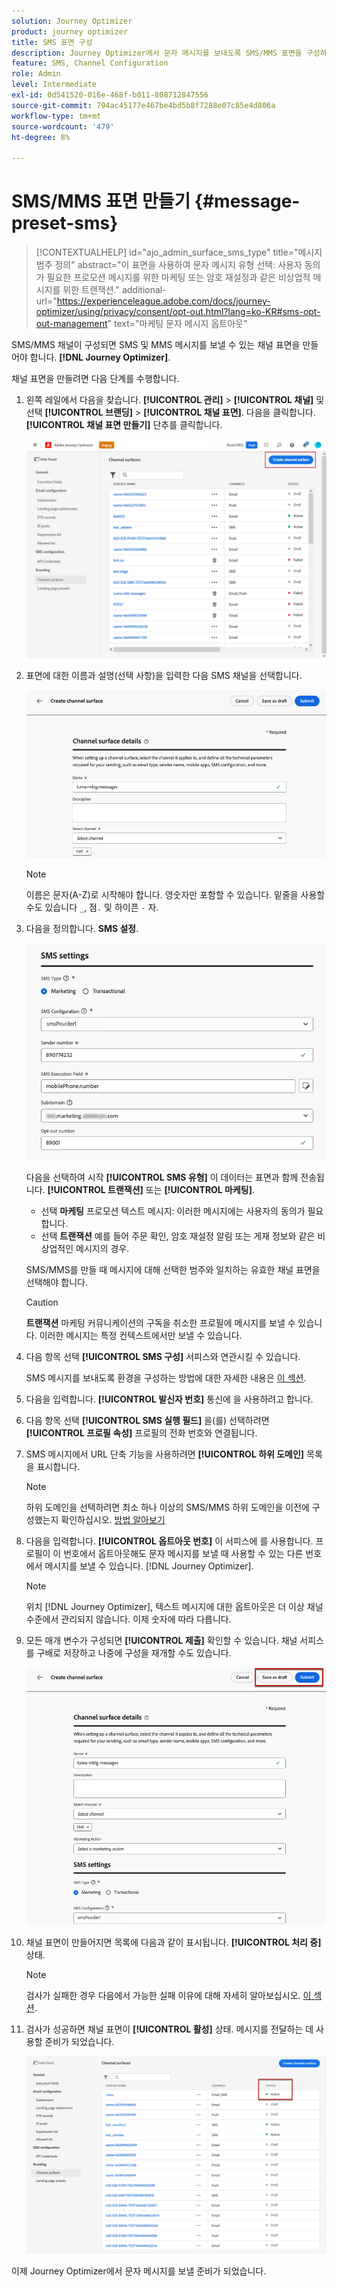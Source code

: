 ```yaml
---
solution: Journey Optimizer
product: journey optimizer
title: SMS 표면 구성
description: Journey Optimizer에서 문자 메시지를 보내도록 SMS/MMS 표면을 구성하는 방법을 알아봅니다
feature: SMS, Channel Configuration
role: Admin
level: Intermediate
exl-id: 0d541520-016e-468f-b011-808712847556
source-git-commit: 794ac45177e467be4bd5b8f7288e07c85e4d806a
workflow-type: tm+mt
source-wordcount: '479'
ht-degree: 8%

---
```


# SMS/MMS 표면 만들기 {#message-preset-sms}

>[!CONTEXTUALHELP]
>id="ajo_admin_surface_sms_type"
>title="메시지 범주 정의"
>abstract="이 표면을 사용하여 문자 메시지 유형 선택: 사용자 동의가 필요한 프로모션 메시지를 위한 마케팅 또는 암호 재설정과 같은 비상업적 메시지를 위한 트랜잭션."
>additional-url="https://experienceleague.adobe.com/docs/journey-optimizer/using/privacy/consent/opt-out.html?lang=ko-KR#sms-opt-out-management" text="마케팅 문자 메시지 옵트아웃"

SMS/MMS 채널이 구성되면 SMS 및 MMS 메시지를 보낼 수 있는 채널 표면을 만들어야 합니다. **[!DNL Journey Optimizer]**.

채널 표면을 만들려면 다음 단계를 수행합니다.

1. 왼쪽 레일에서 다음을 찾습니다. **[!UICONTROL 관리]** > **[!UICONTROL 채널]** 및 선택 **[!UICONTROL 브랜딩]** > **[!UICONTROL 채널 표면]**. 다음을 클릭합니다. **[!UICONTROL 채널 표면 만들기]** 단추를 클릭합니다.

   ![](assets/preset-create.png)

1. 표면에 대한 이름과 설명(선택 사항)을 입력한 다음 SMS 채널을 선택합니다.

   ![](assets/sms-create-surface.png)

   >[!NOTE]
   >
   > 이름은 문자(A-Z)로 시작해야 합니다. 영숫자만 포함할 수 있습니다. 밑줄을 사용할 수도 있습니다 `_`, 점`.` 및 하이픈 `-` 자.

1. 다음을 정의합니다. **SMS 설정**.

   ![](assets/sms-surface-settings.png)

   다음을 선택하여 시작 **[!UICONTROL SMS 유형]** 이 데이터는 표면과 함께 전송됩니다. **[!UICONTROL 트랜잭션]** 또는 **[!UICONTROL 마케팅]**.

   * 선택 **마케팅** 프로모션 텍스트 메시지: 이러한 메시지에는 사용자의 동의가 필요합니다.
   * 선택 **트랜잭션** 예를 들어 주문 확인, 암호 재설정 알림 또는 게재 정보와 같은 비상업적인 메시지의 경우.

   SMS/MMS를 만들 때 메시지에 대해 선택한 범주와 일치하는 유효한 채널 표면을 선택해야 합니다.

   >[!CAUTION]
   >
   >**트랜잭션** 마케팅 커뮤니케이션의 구독을 취소한 프로필에 메시지를 보낼 수 있습니다. 이러한 메시지는 특정 컨텍스트에서만 보낼 수 있습니다.

1. 다음 항목 선택 **[!UICONTROL SMS 구성]** 서피스와 연관시킬 수 있습니다.

   SMS 메시지를 보내도록 환경을 구성하는 방법에 대한 자세한 내용은 [이 섹션](#create-api).

1. 다음을 입력합니다. **[!UICONTROL 발신자 번호]** 통신&#x200B;에 을 사용하려고 합니다.

1. 다음 항목 선택 **[!UICONTROL SMS 실행 필드]** 을(를) 선택하려면 **[!UICONTROL 프로필 속성]** 프로필의 전화 번호와 연결됩니다.

1. SMS 메시지에서 URL 단축 기능을 사용하려면 **[!UICONTROL 하위 도메인]** 목록을 표시합니다.

   >[!NOTE]
   >
   >하위 도메인을 선택하려면 최소 하나 이상의 SMS/MMS 하위 도메인을 이전에 구성했는지 확인하십시오. [방법 알아보기](sms-subdomains.md)

1. 다음을 입력합니다. **[!UICONTROL 옵트아웃 번호]** 이 서피스에 를 사용합니다. 프로필이 이 번호에서 옵트아웃해도 문자 메시지를 보낼 때 사용할 수 있는 다른 번호에서 메시지를 보낼 수 있습니다. [!DNL Journey Optimizer].

   >[!NOTE]
   >
   >위치 [!DNL Journey Optimizer], 텍스트 메시지에 대한 옵트아웃은 더 이상 채널 수준에서 관리되지 않습니다. 이제 숫자에 따라 다릅니다.

1. 모든 매개 변수가 구성되면 **[!UICONTROL 제출]** 확인할 수 있습니다. 채널 서피스를 구배로 저장하고 나중에 구성을 재개할 수도 있습니다.

   ![](assets/sms-submit-surface.png)

1. 채널 표면이 만들어지면 목록에 다음과 같이 표시됩니다. **[!UICONTROL 처리 중]** 상태.

   >[!NOTE]
   >
   >검사가 실패한 경우 다음에서 가능한 실패 이유에 대해 자세히 알아보십시오. [이 섹션](#monitor-channel-surfaces).

1. 검사가 성공하면 채널 표면이 **[!UICONTROL 활성]** 상태. 메시지를 전달하는 데 사용할 준비가 되었습니다.

   ![](assets/preset-active.png)

이제 Journey Optimizer에서 문자 메시지를 보낼 준비가 되었습니다.

